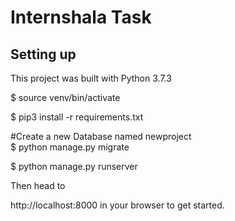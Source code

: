 # Internshala Task

## Setting up

This project was built with Python 3.7.3

$ source venv/bin/activate

$ pip3 install -r requirements.txt

#Create a new Database named newproject\
$ python manage.py migrate

$ python manage.py runserver

Then head to

http://localhost:8000 in your browser to get started.
